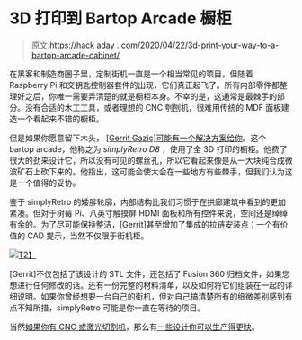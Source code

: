 # 3D 打印到 Bartop Arcade 橱柜

> 原文:[https://hack aday . com/2020/04/22/3d-print-your-way-to-a-bartop-arcade-cabinet/](https://hackaday.com/2020/04/22/3d-print-your-way-to-a-bartop-arcade-cabinet/)

在黑客和制造商圈子里，定制街机一直是一个相当常见的项目，但随着 Raspberry Pi 和交钥匙控制器套件的出现，它们真正起飞了。所有内部零件都整理好之后，你唯一需要弄清楚的就是橱柜本身。不幸的是，这通常是最棘手的部分。没有合适的木工工具，或者理想的 CNC 刳刨机，很难用传统的 MDF 面板建造一个看起来不错的橱柜。

但是如果你愿意留下木头， [[Gerrit Gazic]可能有一个解决方案给你](https://github.com/geaz/simplyRetro-D8)。这个 bartop arcade，他称之为 *simplyRetro D8* ，使用了全 3D 打印的橱柜。他费了很大的劲来设计它，所以没有可见的螺丝孔，所以它看起来像是从一大块纯合成微波矿石上砍下来的。他指出，这可能会使大会在一些地方有些棘手，但我们认为这是一个值得的妥协。

鉴于 simplyRetro 的矮胖轮廓，内部结构比我们习惯于在拱廊建筑中看到的更加紧凑。但对于树莓 Pi、八英寸触摸屏 HDMI 面板和所有控件来说，空间还是绰绰有余的。为了尽可能保持整洁，[Gerrit]甚至增加了集成的拉链安装点；一个有价值的 CAD 提示，当然不仅限于街机柜。

[![](../Images/eb9d97d1611f4527b2d5f2ac81af7662.png)T2】](https://hackaday.com/wp-content/uploads/2020/04/3dparcade_detail.jpg)

[Gerrit]不仅包括了该设计的 STL 文件，还包括了 Fusion 360 归档文件，如果您想进行任何修改的话。还有一份完整的材料清单，以及如何将它们组装在一起的详细说明。如果你曾经想要一台自己的街机，但对自己搞清楚所有的细微差别感到有点不知所措，simplyRetro 可能是你一直在等待的项目。

当然[如果你有 CNC 或激光切割机](https://hackaday.com/2018/01/14/bartop-arcade-cabinet-build-skips-the-kit/)，那么有[一些设计你可以生产得更快](https://hackaday.com/2016/03/18/bartop-arcade-retropie-powered-laser-cut/)。